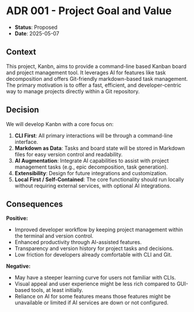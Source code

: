 # ADR 001 - Project Goal and Value

- **Status**: Proposed
- **Date**: 2025-05-07

## Context

This project, Kanbn, aims to provide a command-line based Kanban board and project management tool. It leverages AI for features like task decomposition and offers Git-friendly markdown-based task management. The primary motivation is to offer a fast, efficient, and developer-centric way to manage projects directly within a Git repository.

## Decision

We will develop Kanbn with a core focus on:
1.  **CLI First**: All primary interactions will be through a command-line interface.
2.  **Markdown as Data**: Tasks and board state will be stored in Markdown files for easy version control and readability.
3.  **AI Augmentation**: Integrate AI capabilities to assist with project management tasks (e.g., epic decomposition, task generation).
4.  **Extensibility**: Design for future integrations and customization.
5.  **Local First / Self-Contained**: The core functionality should run locally without requiring external services, with optional AI integrations.

## Consequences

**Positive:**
-   Improved developer workflow by keeping project management within the terminal and version control.
-   Enhanced productivity through AI-assisted features.
-   Transparency and version history for project tasks and decisions.
-   Low friction for developers already comfortable with CLI and Git.

**Negative:**
-   May have a steeper learning curve for users not familiar with CLIs.
-   Visual appeal and user experience might be less rich compared to GUI-based tools, at least initially.
-   Reliance on AI for some features means those features might be unavailable or limited if AI services are down or not configured.
